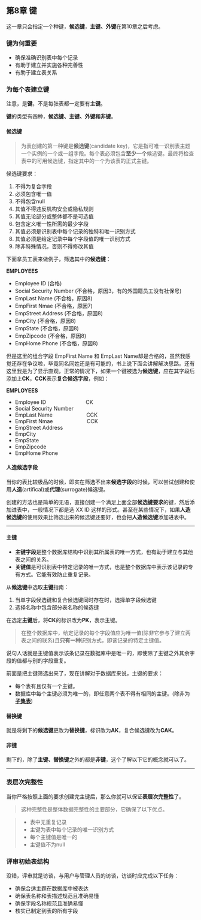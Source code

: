 ## 第8章 键 ##
这一章只会指定一个种键，**候选键**，**主键、外键**在第10章之后考虑。

### 键为何重要 ###

- 确保准确识别表中每个记录
- 有助于建立并实施各种完善性
- 有助于建立表关系

### 为每个表建立键 ###

注意，是**键**，不是每张表都一定要有**主键**。

**键**的类型有四种，**候选键、主键、外键和非键**。

#### 候选键 ####

> 为表创建的第一种键是**候选键**(candidate key)，它是指可唯一识别表主题一个实例的一个或一组字段。每个表必须包含**至少一个**候选键。最终将检查表中的可用候选键，指定其中的一个为该表的正式主键。

候选键要求：

1. 不得为复合字段
2. 必须包含唯一值
3. 不得包含null
4. 其值不得违反机构安全或隐私规则
5. 其值无论部分或整体都不是可选值
6. 包含定义唯一性所需的最少字段
7. 其值必须是识别表中每个记录的独特和唯一识别方式
8. 其值必须是给定记录中每个字段值的唯一识别方式
9. 除非特殊情况，否则不得修改其值

下面拿员工表来做例子，筛选其中的**候选键**：

**EMPLOYEES** 

- Employee ID (合格)
- Social Security Number (不合格，原因3，有的外国籍员工没有社保号)
- EmpLast Name (不合格，原因8)
- EmpFirst Nmae (不合格，原因7)
- EmpStreet Address (不合格，原因8)
- EmpCity (不合格，原因8)
- EmpState (不合格，原因8)
- EmpZipcode (不合格，原因8)
- EmpHome Phone (不合格，原因8)

但是这里的组合字段 EmpFirst Name 和 EmpLast Name却是合格的，虽然我感觉还存在争议啦，毕竟同名同姓还是有可能的，书上说下面会讲解解决思路。还有这里我是为了显示直观，正常的情况下，如果一个键被选为**候选键**，应在其字段后添加上**CK**，**CCK**表示**复合候选字段**，例如：

**EMPLOYEES** 

- Employee ID&nbsp;&nbsp;&nbsp;&nbsp;&nbsp;&nbsp;&nbsp;&nbsp;&nbsp;&nbsp;&nbsp;&nbsp;&nbsp;&nbsp;&nbsp;&nbsp;&nbsp;&nbsp;&nbsp;&nbsp;&nbsp;&nbsp;&nbsp;&nbsp;&nbsp;&nbsp;&nbsp;CK
- Social Security Number 	 
- EmpLast Name&nbsp;&nbsp;&nbsp;&nbsp;&nbsp;&nbsp;&nbsp;&nbsp;&nbsp;&nbsp;&nbsp;&nbsp;&nbsp;&nbsp;&nbsp;&nbsp;&nbsp;&nbsp;&nbsp;&nbsp;&nbsp;&nbsp;&nbsp;CCK
- EmpFirst Nmae&nbsp;&nbsp;&nbsp;&nbsp;&nbsp;&nbsp;&nbsp;&nbsp;&nbsp;&nbsp;&nbsp;&nbsp;&nbsp;&nbsp;&nbsp;&nbsp;&nbsp;&nbsp;&nbsp;&nbsp;&nbsp;&nbsp;&nbsp;CCK
- EmpStreet Address 
- EmpCity 
- EmpState 
- EmpZipcode 
- EmpHome Phone 

#### 人造候选字段 ####
当你的表比较极品的时候，即实在筛选不出来**候选字段**的时候，可以尝试创建和使用**人造**(artifical)或**代理**(surrogate)候选键。

创建的方法也是简单的无语，直接创建一个满足上面全部**候选键要求**的键，然后添加进表中，一般情况下都是选 XX ID 这样的形式。甚至在某些情况下，如果**人造候选键**的使用效果比筛选出来的候选键还要好，也会把**人造候选键**添加进表中。

----------

#### 主键 ####

> 
- **主键字段**是整个数据库结构中识别其所属表的唯一方式，也有助于建立与其他表之间的关系。
- **关键值**是可识别表中特定记录的唯一方式，也是整个数据库中表示该记录的专有方式。它能有效防止重复记录。

从**候选键**中选取**主键**指南：

1. 当单字段候选键和复合候选键同时存在时，选择单字段候选键
2. 选择名称中包含部分表名称的候选键

在选定**主键**后，将**CK**的标识改为**PK**，表示主键。

> 在整个数据库中，给定记录的每个字段值应为唯一值(除非它参与了建立两表之间的联系)且**只有一种**识别方式，即该记录的特定主键值。

说句人话就是主键值表示该条记录在数据库中是唯一的，即使除了主键之外其余字段的值都与别的字段重复。

前面是把主键筛选出来了，现在讲解对于数据库来说，主键的要求：

- 每个表有且仅有一个主键。
- 数据库中每个主键必须为唯一的，即任意两个表不得有相同的主键。(除非为[**子集表**](http://blog.csdn.net/yqxllwy/article/details/52926859#t23))

#### 替换键 ####
就是将剩下的**候选键**更改为**替换键**，标识改为**AK**，复合候选键改为**CAK**。

#### 非键 ####
剩下的，除了**主键、替换键**之外的都是**非键**，这个了解以下它的概念就可以了。

----------

### 表层次完整性 ###

当你严格按照上面的要求创建完主键后，那么你就可以保证**表层次完整性**了。

> 这种完整性是整体数据完整性的主要部分，它确保了以下优点。

> - 表中无重复记录
> - 主键为表中每个记录的唯一识别方式
> - 每个主键值是唯一的
> - 主键值不为null

### 评审初始表结构 ###

没错，评审就是访谈，与用户与管理人员的访谈，访谈时应完成以下任务：

- 确保合适主题在数据库中被表达
- 确保表名称和表描述规范且准确易懂
- 确保字段名称规范且准确易懂
- 核实已制定到表的所有字段



